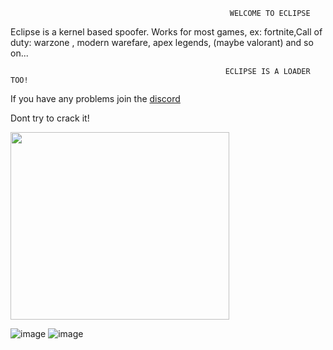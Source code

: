 




                                                     WELCOME TO ECLIPSE
                                                                  
                                                                  
Eclipse is a kernel based spoofer. Works for most games, ex: fortnite,Call of duty: warzone , modern warefare, apex legends, (maybe valorant) and so on...   

                                                    ECLIPSE IS A LOADER TOO!
                                                    

If you have any problems join the [discord](https://discord.io/Eclipsedspoofer)

Dont try to crack it!

<img src="https://media.tenor.com/d26kkRj_FvQAAAAd/angry-cat.gif" width="350" height="300" />

![image](https://user-images.githubusercontent.com/114242816/196004120-4b7a224b-de03-43e9-a502-b4360b9be902.png)
![image](https://user-images.githubusercontent.com/114242816/196004131-dfd61a1f-916e-452f-8c19-cf00d797738c.png)
